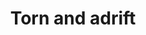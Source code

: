 ---
title: Torn and adrift
layout: img
image_path: /img/art/torn-adrift.jpg
thumb_path: /img/art/torn-adrift_tn.jpg
---
